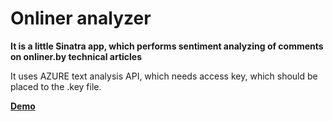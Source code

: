 # Onliner analyzer

**It is a little Sinatra app, which performs sentiment analyzing of comments on onliner.by technical articles**

It uses AZURE text analysis API, which needs access key, which should be placed to the .key file.


[**Demo**](https://youtu.be/BU_ZneEe4Ik "Video demonstration")
